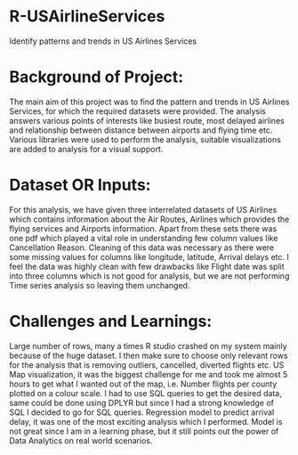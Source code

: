 # R-USAirlineServices
Identify patterns and trends in US Airlines Services

# Background of Project:
The main aim of this project was to find the pattern and trends in US Airlines Services, for which the required datasets were provided. The analysis answers various points of interests like busiest route, most delayed airlines and relationship between distance between airports and flying time etc. Various libraries were used to perform the analysis, suitable visualizations are added to analysis for a visual support.

# Dataset OR Inputs:
For this analysis, we have given three interrelated datasets of US Airlines which contains information about the Air Routes, Airlines which provides the flying services and Airports information. Apart from these sets there was one pdf which played a vital role in understanding few column values like Cancellation Reason. Cleaning of this data was necessary as there were some missing values for columns like longitude, latitude, Arrival delays etc. I feel the data was highly clean with few drawbacks like Flight date was split into three columns which is not good for analysis, but we are not performing Time series analysis so leaving them unchanged.

# Challenges and Learnings:
Large number of rows, many a times R studio crashed on my system mainly because of the huge dataset. I then make sure to choose only relevant rows for the analysis that is removing outliers, cancelled, diverted flights etc.
US Map visualization, it was the biggest challenge for me and took me almost 5 hours to get what I wanted out of the map, i.e. Number flights per county plotted on a colour scale. I had to use SQL queries to get the desired data, same could be done using DPLYR but since I had a strong knowledge of SQL I decided to go for SQL queries.
Regression model to predict arrival delay, it was one of the most exciting analysis which I performed. Model is not great since I am in a learning phase, but it still points out the power of Data Analytics on real world scenarios. 
